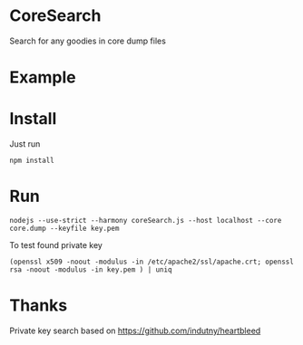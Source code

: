 # CoreSearch
Search for any goodies in core dump files

# Example

# Install
Just run

    npm install

# Run
    nodejs --use-strict --harmony coreSearch.js --host localhost --core core.dump --keyfile key.pem
To test found private key

    (openssl x509 -noout -modulus -in /etc/apache2/ssl/apache.crt; openssl rsa -noout -modulus -in key.pem ) | uniq
    

# Thanks
Private key search based on https://github.com/indutny/heartbleed
